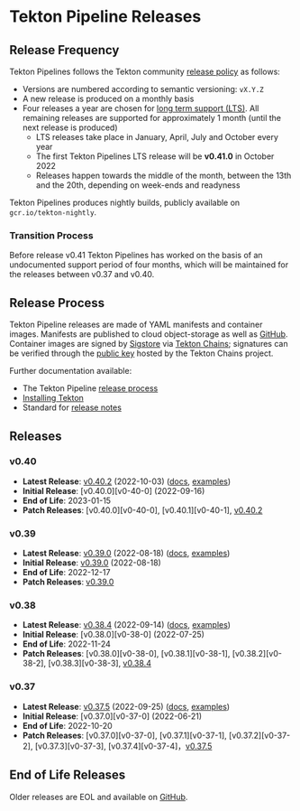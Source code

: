 # Tekton Pipeline Releases

## Release Frequency

Tekton Pipelines follows the Tekton community [release policy][release-policy]
as follows:

- Versions are numbered according to semantic versioning: `vX.Y.Z`
- A new release is produced on a monthly basis
- Four releases a year are chosen for [long term support (LTS)](https://github.com/tektoncd/community/blob/main/releases.md#support-policy).
  All remaining releases are supported for approximately 1 month (until the next
  release is produced)
    - LTS releases take place in January, April, July and October every year
    - The first Tekton Pipelines LTS release will be **v0.41.0** in October 2022
    - Releases happen towards the middle of the month, between the 13th and the
      20th, depending on week-ends and readyness

Tekton Pipelines produces nightly builds, publicly available on
`gcr.io/tekton-nightly`. 

### Transition Process

Before release v0.41 Tekton Pipelines has worked on the basis of an undocumented
support period of four months, which will be maintained for the releases between
v0.37 and v0.40.

## Release Process

Tekton Pipeline releases are made of YAML manifests and container images.
Manifests are published to cloud object-storage as well as
[GitHub][tekton-pipeline-releases]. Container images are signed by
[Sigstore][sigstore] via [Tekton Chains][tekton-chains]; signatures can be
verified through the [public key][chains-public-key] hosted by the Tekton Chains
project.

Further documentation available:

- The Tekton Pipeline [release process][tekton-releases-docs]
- [Installing Tekton][tekton-installation]
- Standard for [release notes][release-notes-standards]

## Releases

### v0.40

- **Latest Release**: [v0.40.2][v0-40-2] (2022-10-03) ([docs][v0-40-2-docs], [examples][v0-40-2-examples])
- **Initial Release**: [v0.40.0][v0-40-0] (2022-09-16)
- **End of Life**: 2023-01-15
- **Patch Releases**: [v0.40.0][v0-40-0], [v0.40.1][v0-40-1], [v0.40.2][v0-40-2]

### v0.39

- **Latest Release**: [v0.39.0][v0-39-0] (2022-08-18) ([docs][v0-39-0-docs], [examples][v0-39-0-examples])
- **Initial Release**: [v0.39.0][v0-39-0] (2022-08-18)
- **End of Life**: 2022-12-17
- **Patch Releases**: [v0.39.0][v0-39-0]

### v0.38

- **Latest Release**: [v0.38.4][v0-38-4] (2022-09-14) ([docs][v0-38-4-docs], [examples][v0-38-4-examples])
- **Initial Release**: [v0.38.0][v0-38-0] (2022-07-25)
- **End of Life**: 2022-11-24
- **Patch Releases**: [v0.38.0][v0-38-0], [v0.38.1][v0-38-1], [v0.38.2][v0-38-2], [v0.38.3][v0-38-3], [v0.38.4][v0-38-4]

### v0.37

- **Latest Release**: [v0.37.5][v0-37-5] (2022-09-25) ([docs][v0-37-5-docs], [examples][v0-37-5-examples])
- **Initial Release**: [v0.37.0][v0-37-0] (2022-06-21)
- **End of Life**: 2022-10-20
- **Patch Releases**: [v0.37.0][v0-37-0], [v0.37.1][v0-37-1], [v0.37.2][v0-37-2], [v0.37.3][v0-37-3], [v0.37.4][v0-37-4]，[v0.37.5][v0-37-5]

## End of Life Releases

Older releases are EOL and available on [GitHub][tekton-pipeline-releases].


[release-policy]: https://github.com/tektoncd/community/blob/main/releases.md
[sigstore]: https://sigstore.dev
[tekton-chains]: https://github.com/tektoncd/chains
[tekton-pipeline-releases]: https://github.com/tektoncd/pipeline/releases
[chains-public-key]: https://github.com/tektoncd/chains/blob/main/tekton.pub
[tekton-releases-docs]: tekton
[tekton-installation]: docs/install.md
[release-notes-standards]:
    https://github.com/tektoncd/community/blob/main/standards.md#release-notes

[v0-40-2]: https://github.com/tektoncd/pipeline/releases/tag/v0.40.2
[v0-39-0]: https://github.com/tektoncd/pipeline/releases/tag/v0.39.0
[v0-38-4]: https://github.com/tektoncd/pipeline/releases/tag/v0.38.4
[v0-37-5]: https://github.com/tektoncd/pipeline/releases/tag/v0.37.5

[v0-40-2-docs]: https://github.com/tektoncd/pipeline/tree/v0.40.2/docs#tekton-pipelines
[v0-39-0-docs]: https://github.com/tektoncd/pipeline/tree/v0.39.0/docs#tekton-pipelines
[v0-38-4-docs]: https://github.com/tektoncd/pipeline/tree/v0.38.4/docs#tekton-pipelines
[v0-37-5-docs]: https://github.com/tektoncd/pipeline/tree/v0.37.5/docs#tekton-pipelines

[v0-40-2-examples]: https://github.com/tektoncd/pipeline/tree/v0.40.2/examples#examples
[v0-39-0-examples]: https://github.com/tektoncd/pipeline/tree/v0.39.0/examples#examples
[v0-38-4-examples]: https://github.com/tektoncd/pipeline/tree/v0.38.4/examples#examples
[v0-37-5-examples]: https://github.com/tektoncd/pipeline/tree/v0.37.5/examples#examples